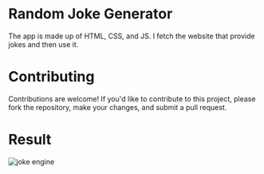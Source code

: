 # Random Joke Generator
The app is made up of HTML, CSS, and JS. I fetch the website that provide jokes and then use it.

# Contributing
Contributions are welcome! If you'd like to contribute to this project, please fork the repository, make your changes, and submit a pull request.

# Result
![joke engine](https://github.com/marjan-ahmed/random-joke-generator/assets/159646510/080a2410-4f54-4a9a-b0cc-8ed9e91ff14b)
